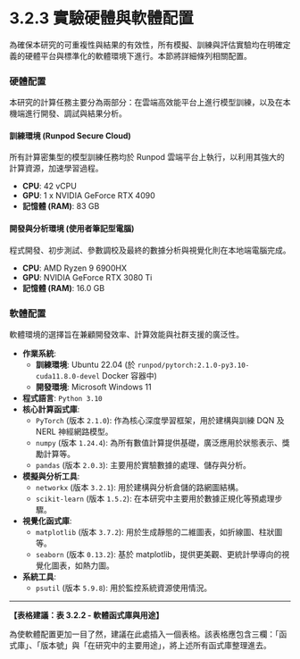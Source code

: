 # 3.2.3 實驗硬體與軟體配置

為確保本研究的可重複性與結果的有效性，所有模擬、訓練與評估實驗均在明確定義的硬體平台與標準化的軟體環境下進行。本節將詳細條列相關配置。

### 硬體配置

本研究的計算任務主要分為兩部分：在雲端高效能平台上進行模型訓練，以及在本機端進行開發、調試與結果分析。

#### 訓練環境 (Runpod Secure Cloud)
所有計算密集型的模型訓練任務均於 Runpod 雲端平台上執行，以利用其強大的計算資源，加速學習過程。
- **CPU**: 42 vCPU
- **GPU**: 1 x NVIDIA GeForce RTX 4090
- **記憶體 (RAM)**: 83 GB

#### 開發與分析環境 (使用者筆記型電腦)
程式開發、初步測試、參數調校及最終的數據分析與視覺化則在本地端電腦完成。
- **CPU**: AMD Ryzen 9 6900HX
- **GPU**: NVIDIA GeForce RTX 3080 Ti
- **記憶體 (RAM)**: 16.0 GB

### 軟體配置

軟體環境的選擇旨在兼顧開發效率、計算效能與社群支援的廣泛性。
- **作業系統**:
    - **訓練環境**: Ubuntu 22.04 (於 `runpod/pytorch:2.1.0-py3.10-cuda11.8.0-devel` Docker 容器中)
    - **開發環境**: Microsoft Windows 11
- **程式語言**: `Python 3.10`
- **核心計算函式庫**:
    - `PyTorch` (版本 `2.1.0`): 作為核心深度學習框架，用於建構與訓練 DQN 及 NERL 神經網路模型。
    - `numpy` (版本 `1.24.4`): 為所有數值計算提供基礎，廣泛應用於狀態表示、獎勵計算等。
    - `pandas` (版本 `2.0.3`): 主要用於實驗數據的處理、儲存與分析。
- **模擬與分析工具**:
    - `networkx` (版本 `3.2.1`): 用於建構與分析倉儲的路網圖結構。
    - `scikit-learn` (版本 `1.5.2`): 在本研究中主要用於數據正規化等預處理步驟。
- **視覺化函式庫**:
    - `matplotlib` (版本 `3.7.2`): 用於生成靜態的二維圖表，如折線圖、柱狀圖等。
    - `seaborn` (版本 `0.13.2`): 基於 matplotlib，提供更美觀、更統計學導向的視覺化圖表，如熱力圖。
- **系統工具**:
    - `psutil` (版本 `5.9.8`): 用於監控系統資源使用情況。

---

**【表格建議：表 3.2.2 - 軟體函式庫與用途】**

為使軟體配置更加一目了然，建議在此處插入一個表格。該表格應包含三欄：「函式庫」、「版本號」與「在研究中的主要用途」，將上述所有函式庫整理進去。 